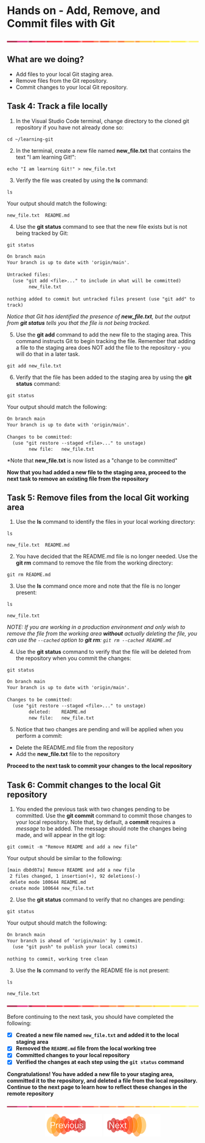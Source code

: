 # Hands on - Add, Remove, and Commit files with Git

![line](../assets/banner.png)

## What are we doing?

- Add files to your local Git staging area.
- Remove files from the Git repository.
- Commit changes to your local Git repository.


## Task 4: Track a file locally

1. In the Visual Studio Code terminal, change directory to the cloned git repository if you have not already done so:

```shell
cd ~/learning-git
```

2. In the terminal, create a new file named **new_file.txt** that contains the text "I am learning Git!":

```shell
echo "I am learning Git!" > new_file.txt
```

3. Verify the file was created by using the **ls** command:

```shell
ls
```

Your output should match the following:

```text
new_file.txt  README.md
```

4. Use the **git status** command to see that the new file exists but is not being tracked by Git:

```shell
git status
```

```text
On branch main
Your branch is up to date with 'origin/main'.

Untracked files:
  (use "git add <file>..." to include in what will be committed)
        new_file.txt

nothing added to commit but untracked files present (use "git add" to track)
```

*Notice that Git has identified the presence of **new_file.txt**, but the output from **git status** tells you that the file is not being tracked.*

5. Use the **git add** command to add the new file to the staging area. This command instructs Git to begin tracking the file. Remember that adding a file to the staging area does NOT add the file to the repository - you will do that in a later task.

```shell
git add new_file.txt
```

6. Verify that the file has been added to the staging area by using the **git status** command:

```shell
git status
```

Your output should match the following:

```text
On branch main
Your branch is up to date with 'origin/main'.

Changes to be committed:
  (use "git restore --staged <file>..." to unstage)
        new file:   new_file.txt
```

*Note that **new_file.txt** is now listed as a "change to be committed"

**Now that you had added a new file to the staging area, proceed to the next task to remove an existing file from the repository**

## Task 5: Remove files from the local Git working area

1. Use the **ls** command to identify the files in your local working directory:

```shell
ls
```

```text
new_file.txt  README.md
```

2. You have decided that the README.md file is no longer needed. Use the **git rm** command to remove the file from the working directory:

```shell
git rm README.md
```

3. Use the **ls** command once more and note that the file is no longer present:

```shell
ls 
```

```text
new_file.txt
```

*NOTE: If you are working in a production environment and only wish to remove the file from the working area **without** actually deleting the file, you can use the `--cached` option to **git rm**: `git rm --cached README.md`*

4. Use the **git status** command to verify that the file will be deleted from the repository when you commit the changes:

```shell
git status
```

```text
On branch main
Your branch is up to date with 'origin/main'.

Changes to be committed:
  (use "git restore --staged <file>..." to unstage)
        deleted:    README.md
        new file:   new_file.txt
```

5. Notice that two changes are pending and will be applied when you perform a commit:

- Delete the README.md file from the repository
- Add the **new_file.txt** file to the repository

**Proceed to the next task to commit your changes to the local repository**


## Task 6: Commit changes to the local Git repository

1. You ended the previous task with two changes pending to be committed. Use the **git commit** command to commit those changes to your local repository. Note that, by default, a **commit** requires a *message* to be added. The message should note the changes being made, and will appear in the git log:

```shell
git commit -m "Remove README and add a new file"
```

Your output should be similar to the following:

```text
[main db0d07a] Remove README and add a new file
 2 files changed, 1 insertion(+), 92 deletions(-)
 delete mode 100644 README.md
 create mode 100644 new_file.txt
```

2. Use the **git status** command to verify that no changes are pending:

```shell
git status
```

Your output should match the following:

```text
On branch main
Your branch is ahead of 'origin/main' by 1 commit.
  (use "git push" to publish your local commits)

nothing to commit, working tree clean
```

3. Use the **ls** command to verify the README file is not present:

```shell
ls
```

```text
new_file.txt
```

![line](../assets/banner.png)

Before continuing to the next task, you should have completed the following:

* [x] **Created a new file named `new_file.txt` and added it to the local staging area**
* [x] **Removed the `README.md` file from the local working tree**
* [x] **Committed changes to your local repository**
* [x] **Verified the changes at each step using the `git status` command**

**Congratulations! You have added a new file to your staging area, committed it to the repository, and deleted a file from the local repository. Continue to the next page to learn how to reflect these changes in the remote repository**

![line](../assets/banner.png)

<p align="center">
<a href="2-gitlab_repo.md"><img src="../assets/previous.png" width="150px"></a>
<a href="4-git_remotes.md"><img src="../assets/next.png" width="150px"></a>
</p>